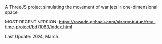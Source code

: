 A ThreeJS project simulating the movement of war jets in one-dimensional space

MOST RECENT VERSION: https://rawcdn.githack.com/alperenbutun/free-time-project/bd71083/index.html

Last Update: 2024, March.
